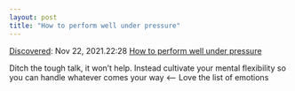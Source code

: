```yaml
---
layout: post
title: "How to perform well under pressure"
---
```

[Discovered](http://rolandtanglao.com/2020/07/29/p1-blogthis-checkvist-list-links-to-blog/): Nov 22, 2021.22:28 [How to perform well under pressure](https://psyche.co/guides/how-to-perform-well-under-pressure-by-cultivating-flexibility)

Ditch the tough talk, it won’t help. Instead cultivate your mental flexibility so you can handle whatever comes your way <-- Love the list of emotions
